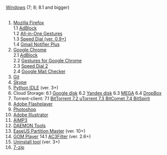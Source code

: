 <a href="http://windows.microsoft.com/en-us/windows/downloads">Windows</a> (7; 8; 8.1 and bigger) <br><br>

1. <a href="https://www.mozilla.org/firefox/new/?scene=2#download-fx">Mozilla Firefox</a><br>
  1.1 <a href="">AdBlock</a><br>
  1.2 <a href="">All-in-One Gestures</a><br>
  1.3 <a href="">Speed Dial (ver. 0.9+)</a><br>
  1.4 <a href="">Gmail Notifier Plus</a><br>
2. <a href="">Google Chrome</a><br>
  2.1 <a href="">AdBlock</a><br>
  2.2 <a href="">Gestures for Google Chrome</a><br>
  2.3 <a href="">Speed Dial 2</a><br>
  2.4 <a href="">Google Mail Checker</a><br>
3. <a href="">Git</a>
4. <a href="">Skype</a>
5. <a href="">Python IDLE</a> (ver. 3+)
6. Cloud Storage:
  6.1 <a href="">Google disk</a>
  6.2 <a href="">Yandex disk</a>
  6.3 <a href="">MEGA</a>
  6.4 <a href="">DropBox</a>
7. Torrent-client:
  7.1 <a href="">BitTorrent
  7.2 <a href="">uTorrent
  7.3 <a href="">BitComet
  7.4 <a href="">BitSpirit
8. <a href="">Adobe Flashplayer</a>
9. <a href=""> Photoshop</a>
10. <a href="">Adobe Illustrator</a>
11. <a href="">AIMP3</a>
12. <a href="">DAEMON Tools</a>
13. <a href="">EaseUS Partition Master</a> (ver. 10+)
14. <a href="">GOM Player</a>
  14.1 <a href="">AC3Filter</a> (ver. 2.6+)<br>
15. <a href="">Uninstall tool</a> (ver. 3+)
16. <a href="">7-zip</a>

